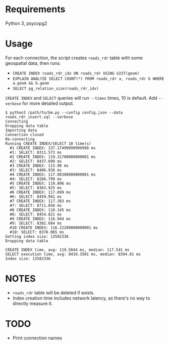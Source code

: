 # Requirements
Python 3, psycopg2

# Usage
For each connection, the script creates `roads_rdr` table with some geospatial data,
then runs:
- `CREATE INDEX roads_rdr_idx ON roads_rdr USING GIST(geom)`
- `EXPLAIN ANALYZE SELECT COUNT(*) FROM roads_rdr a, roads_rdr b WHERE a.geom && b.geom`
- `SELECT pg_relation_size(roads_rdr_idx)`

`CREATE INDEX` and `SELECT` queries will run `--times` times, 10 is default.
Add `--verbose` for more detailed output.

```
$ python3 /path/to/bm.py --config config.json --data roads_rdr_insert.sql --verbose
Connecting
Dropping data table
Importing data
Connection closed
Re-connecting
Running CREATE INDEX/SELECT 10 time(s)
  #1 CREATE INDEX: 137.17499999999998 ms
  #1: SELECT: 8311.573 ms
  #2 CREATE INDEX: 119.31700000000001 ms
  #2: SELECT: 8437.699 ms
  #3 CREATE INDEX: 115.98 ms
  #3: SELECT: 8406.936 ms
  #4 CREATE INDEX: 117.08300000000001 ms
  #4: SELECT: 8286.799 ms
  #5 CREATE INDEX: 119.896 ms
  #5: SELECT: 8363.925 ms
  #6 CREATE INDEX: 117.699 ms
  #6: SELECT: 8459.941 ms
  #7 CREATE INDEX: 117.383 ms
  #7: SELECT: 8711.058 ms
  #8 CREATE INDEX: 118.145 ms
  #8: SELECT: 8454.821 ms
  #9 CREATE INDEX: 116.944 ms
  #9: SELECT: 8382.684 ms
  #10 CREATE INDEX: 116.22200000000001 ms
  #10: SELECT: 8378.065 ms
Getting index size: 13582336
Dropping data table

CREATE INDEX time, avg: 119.5844 ms, median: 117.541 ms
SELECT execution time, avg: 8419.3501 ms, median: 8394.81 ms
Index size: 13582336
```

# NOTES
- `roads_rdr` table will be deleted if exists.
- Index creation time includes network latency, as there's no way to directly measure it.

# TODO
- Print connection names

